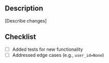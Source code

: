 ## Description
[Describe changes]

## Checklist
- [ ] Added tests for new functionality
- [ ] Addressed edge cases (e.g., `user_id=None`)